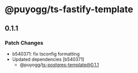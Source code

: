 # @puyogg/ts-fastify-template

## 0.1.1

### Patch Changes

- b540371: fix tsconfig formatting
- Updated dependencies [b540371]
  - @puyogg/ts-postgres-template@0.1.1
